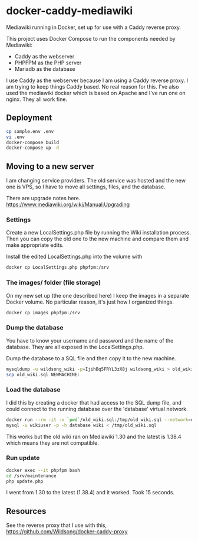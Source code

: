 # docker-caddy-mediawiki

Mediawiki running in Docker, set up for use with a Caddy reverse proxy.

This project uses Docker Compose to run the components needed by Mediawiki:

* Caddy as the webserver
* PHPFPM as the PHP server
* Mariadb as the database

I use Caddy as the webserver because I am using a Caddy reverse proxy.
I am trying to keep things Caddy based. No real reason for this. I've also used
the mediawiki docker which is based on Apache and I've run one on nginx.
They all work fine.

## Deployment

```bash
cp sample.env .env
vi .env
docker-compose build
docker-compose up -d
```

## Moving to a new server

I am changing service providers. The old service was hosted and the new one is VPS,
so I have to move all settings, files, and the database.

There are upgrade notes here.
https://www.mediawiki.org/wiki/Manual:Upgrading

### Settings

Create a new LocalSettings.php file by running the Wiki installation process.
Then you can copy the old one to the new machine and compare them and make appropriate edits.

Install the edited LocalSettings.php into the volume with

```bash
docker cp LocalSettings.php phpfpm:/srv
```

### The images/ folder (file storage)

On my new set up (the one described here) I keep the images
in a separate Docker volume. No particular reason, it's just how I organized things.

```bash
docker cp images phpfpm:/srv
```

### Dump the database

You have to know your username and password and the name of the database. They are all exposed in the LocalSettings.php.

Dump the database to a SQL file and then copy it to the new machine.

```bash
mysqldump -u wildsong_wiki -p=IjihBq5FRYL3zX8j wildsong_wiki > old_wiki.sql
scp old_wiki.sql NEWMACHINE:
```

### Load the database

I did this by creating a docker that had access to the SQL dump file, and could
connect to the running database over the 'database' virtual network.

```bash
docker run --rm -it -v `pwd`/old_wiki.sql:/tmp/old_wiki.sql --network=database mariadb:latest bash
mysql -u wikiuser -p -h database wiki < /tmp/old_wiki.sql 
```

This works but the old wiki ran on Mediawiki 1.30 and the latest is 1.38.4
which means they are not compatible. 

### Run update

```bash
docker exec --it phpfpm bash
cd /srv/maintenance
php update.php
```

I went from 1.30 to the latest (1.38.4) and it worked. Took 15 seconds.

## Resources

See the reverse proxy that I use with this,
https://github.com/Wildsong/docker-caddy-proxy

